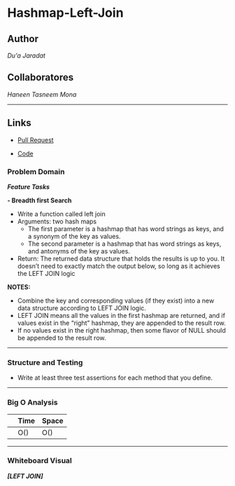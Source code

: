 # Hashmap-Left-Join

## Author
*Du'a Jaradat*

## Collaboratores

*Haneen*
*Tasneem*
*Mona*

---

## Links
- [Pull Request](https://github.com/duajaradat/data-structures-and-algorithms/pull/48)

- [Code](https://github.com/duajaradat/data-structures-and-algorithms/blob/hashmap-left-join/python/code_challenges/hashmap_left_join/hashmap_left_join.py)

### Problem Domain

***Feature Tasks***

**- Breadth first Search**
- Write a function called left join
- Arguments: two hash maps
     - The first parameter is a hashmap that has word strings as keys, and a synonym of the key as values.
     - The second parameter is a hashmap that has word strings as keys, and antonyms of the key as values.
- Return: The returned data structure that holds the results is up to you. It doesn’t need to exactly match the output below, so long as it achieves the LEFT JOIN logic

**NOTES:**

- Combine the key and corresponding values (if they exist) into a new data structure according to LEFT JOIN logic.
- LEFT JOIN means all the values in the first hashmap are returned, and if values exist in the “right” hashmap, they are appended to the result row.
- If no values exist in the right hashmap, then some flavor of NULL should be appended to the result row.

---


### Structure and Testing

- Write at least three test assertions for each method that you define.


---

### Big O Analysis


|| Time | Space |
|:-----------| :----------- | :----------- |
|   | O()      |  O()         |
---


### Whiteboard Visual
***[LEFT JOIN]***
![]()
